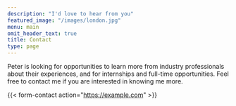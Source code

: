 ```yaml
---
description: "I'd love to hear from you"
featured_image: "/images/london.jpg"
menu: main
omit_header_text: true
title: Contact
type: page
---
```



Peter is looking for opportunities to learn more from industry professionals about their experiences, and for internships and full-time opportunities. Feel free to contact me if you are interested in knowing me more. 

{{< form-contact action="https://example.com"  >}}


